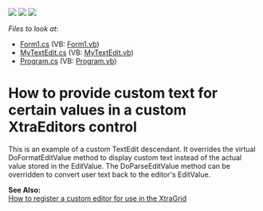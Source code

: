 <!-- default badges list -->
![](https://img.shields.io/endpoint?url=https://codecentral.devexpress.com/api/v1/VersionRange/128622033/13.1.4%2B)
[![](https://img.shields.io/badge/Open_in_DevExpress_Support_Center-FF7200?style=flat-square&logo=DevExpress&logoColor=white)](https://supportcenter.devexpress.com/ticket/details/E1491)
[![](https://img.shields.io/badge/📖_How_to_use_DevExpress_Examples-e9f6fc?style=flat-square)](https://docs.devexpress.com/GeneralInformation/403183)
<!-- default badges end -->
<!-- default file list -->
*Files to look at*:

* [Form1.cs](./CS/CustomDisplayText/Form1.cs) (VB: [Form1.vb](./VB/CustomDisplayText/Form1.vb))
* [MyTextEdit.cs](./CS/CustomDisplayText/MyTextEdit.cs) (VB: [MyTextEdit.vb](./VB/CustomDisplayText/MyTextEdit.vb))
* [Program.cs](./CS/CustomDisplayText/Program.cs) (VB: [Program.vb](./VB/CustomDisplayText/Program.vb))
<!-- default file list end -->
# How to provide custom text for certain values in a custom XtraEditors control


<p>This is an example of a custom TextEdit descendant. It overrides the virtual DoFormatEditValue method to display custom text instead of the actual value stored in the EditValue. The DoParseEditValue method can be overridden to convert user text back to the editor's EditValue.</p><p><strong>See Also:</strong><br />
<a href="https://www.devexpress.com/Support/Center/p/A1237">How to register a custom editor for use in the XtraGrid</a></p>

<br/>



